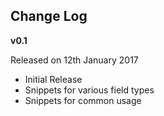 **Change Log**
----------

**v0.1**

Released on 12th January 2017

 - Initial Release
 - Snippets for various field types
 - Snippets for common usage
